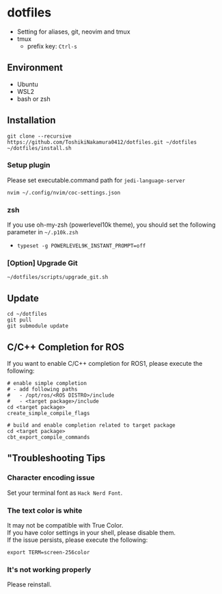 # dotfiles
- Setting for aliases, git, neovim and tmux
- tmux
  - prefix key: `Ctrl-s`
## Environment
- Ubuntu
- WSL2
- bash or zsh
## Installation
```
git clone --recursive https://github.com/ToshikiNakamura0412/dotfiles.git ~/dotfiles
~/dotfiles/install.sh
```
### Setup plugin
Please set executable.command path for `jedi-language-server`
```
nvim ~/.config/nvim/coc-settings.json
```
### zsh
If you use oh-my-zsh (powerlevel10k theme), you should set the following parameter in `~/.p10k.zsh`
- `typeset -g POWERLEVEL9K_INSTANT_PROMPT=off`
### [Option] Upgrade Git
```
~/dotfiles/scripts/upgrade_git.sh
```
## Update
```
cd ~/dotfiles
git pull
git submodule update
```
## C/C++ Completion for ROS
If you want to enable C/C++ completion for ROS1, please execute the following:
```
# enable simple completion
# - add following paths
#   - /opt/ros/<ROS DISTRO>/include
#   - <target package>/include
cd <target package>
create_simple_compile_flags

# build and enable completion related to target package
cd <target package>
cbt_export_compile_commands
```
## "Troubleshooting Tips
### Character encoding issue
Set your terminal font as `Hack Nerd Font`.
### The text color is white
It may not be compatible with True Color.<br>
If you have color settings in your shell, please disable them.<br>
If the issue persists, please execute the following:
```
export TERM=screen-256color
```
### It's not working properly
Please reinstall.
